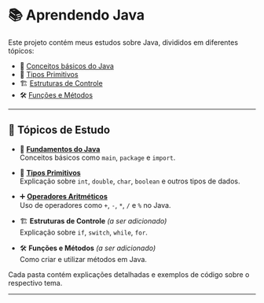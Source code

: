 # 📚 Aprendendo Java

Este projeto contém meus estudos sobre Java, divididos em diferentes tópicos:

- 📖 [Conceitos básicos do Java](src/fundamentosJava/README.md)
- 🔢 [Tipos Primitivos](src/tiposPrimitivos/README.md)
- 🏗️ [Estruturas de Controle](src/estruturasDeControle/README.md)
- 🛠️ [Funções e Métodos](src/funcoes/README.md)

---

## 📌 Tópicos de Estudo

- 📖 **[Fundamentos do Java](src/fundamentosJava/README.md)**  
  Conceitos básicos como `main`, `package` e `import`.

- 🔢 **[Tipos Primitivos](src/tiposPrimitivos/README.md)**  
  Explicação sobre `int`, `double`, `char`, `boolean` e outros tipos de dados.

- ➕ **[Operadores Aritméticos](src/operadoresAritmeticos/README.md)**  
  Uso de operadores como `+`, `-`, `*`, `/` e `%` no Java.

- 🏗 **Estruturas de Controle** *(a ser adicionado)*  
  Explicação sobre `if`, `switch`, `while`, `for`.

- 🛠 **Funções e Métodos** *(a ser adicionado)*  
  Como criar e utilizar métodos em Java.

Cada pasta contém explicações detalhadas e exemplos de código sobre o respectivo tema.

---